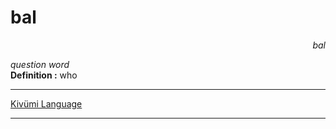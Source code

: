 
# bal

<div align="right"><i>bal</i></div>

*question word*  
**Definition :** who  

---

[Kivümi Language](../README.md)

---
